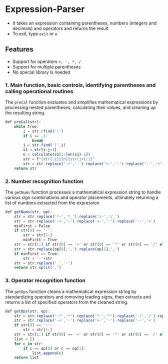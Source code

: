 # Expression-Parser
 * It takes an expression containing parentheses, numbers (integers and decimals) and operators and returns the result
 * To exit, type `exit` or `e`

## Features
* Support for operators `+, -, *, /`
* Support for multiple parentheses
* No special library is needed

### 1. Main function, basic controls, identifying parentheses and calling operational routines
The `preCal` function evaluates and simplifies mathematical expressions by processing nested parentheses, calculating their values, and cleaning up the resulting string.

```javascript
def preCal(str):
    while True:
        i = str.rfind('(')
        if i == -1:
            break
        j = str.find(')',i)
        s1 = str[i:j+1]
        n = calculate(s1[1:len(s1)-1])
        str = f"{str[:i]}{n}{str[j+1:]}"
        str = str.replace('-+','-').replace('+-','-').replace('--','+')
    return str
```
### 2. Number recognition function
The `getNums` function processes a mathematical expression string to handle various sign combinations and operator placements, ultimately returning a list of numbers extracted from the expression.
```javascript
def getNums(str, op):
    str = str.replace('*-','*_').replace('/-','/_')
    str = str.replace('-+','-').replace('+-','-').replace('--','+')
    minFirst = False
    if str[0] == '-':
        str = str[1:]
        minFirst = True
    str = str[1:] if str[0] == '+' or str[0] == '*' or str[0] == '/' else str
    str = str.replace(op[0],',').replace(op[1],',')
    if minFirst == True:
        str = '-'+str
    str = str.replace('_','-')
    return str.split(',')
```    
### 3. Operator recognition function
The `getOps` function cleans a mathematical expression string by standardizing operators and removing leading signs, then extracts and returns a list of specified operators from the cleaned string.
```javascript
def getOps(str, op):
    str = str.replace('-*','*').replace('*-','*').replace('-/','/').replace('/-','/')
    str = str.replace('-+','-').replace('+-','-').replace('--','+')
    if str[0] == '-':
        str = str[1:]
    str = str[1:] if str[0] == '+' or str[0] == '*' or str[0] == '/' else str
    list = []
    for c in str:
        if c == op[0] or c == op[1]:
            list.append(c)
    return list
```    
